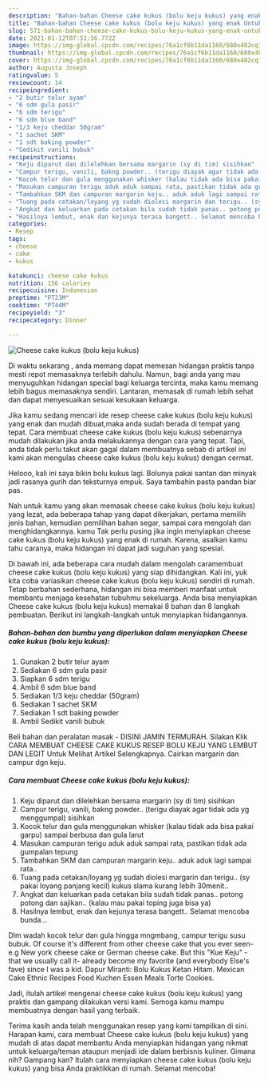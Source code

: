 ```yaml
---
description: "Bahan-bahan Cheese cake kukus (bolu keju kukus) yang enak Untuk Jualan"
title: "Bahan-bahan Cheese cake kukus (bolu keju kukus) yang enak Untuk Jualan"
slug: 571-bahan-bahan-cheese-cake-kukus-bolu-keju-kukus-yang-enak-untuk-jualan
date: 2021-01-12T07:51:56.772Z
image: https://img-global.cpcdn.com/recipes/76a1cf6b11da1160/680x482cq70/cheese-cake-kukus-bolu-keju-kukus-foto-resep-utama.jpg
thumbnail: https://img-global.cpcdn.com/recipes/76a1cf6b11da1160/680x482cq70/cheese-cake-kukus-bolu-keju-kukus-foto-resep-utama.jpg
cover: https://img-global.cpcdn.com/recipes/76a1cf6b11da1160/680x482cq70/cheese-cake-kukus-bolu-keju-kukus-foto-resep-utama.jpg
author: Augusta Joseph
ratingvalue: 5
reviewcount: 14
recipeingredient:
- "2 butir telur ayam"
- "6 sdm gula pasir"
- "6 sdm terigu"
- "6 sdm blue band"
- "1/3 keju cheddar 50gram"
- "1 sachet SKM"
- "1 sdt baking powder"
- "Sedikit vanili bubuk"
recipeinstructions:
- "Keju diparut dan dilelehkan bersama margarin (sy di tim) sisihkan"
- "Campur terigu, vanili, bakng powder.. (terigu diayak agar tidak ada yg menggumpal) sisihkan"
- "Kocok telur dan gula menggunakan whisker (kalau tidak ada bisa pakai garpu) sampai berbusa dan gula larut"
- "Masukan campuran terigu aduk aduk sampai rata, pastikan tidak ada gumpalan tepung"
- "Tambahkan SKM dan campuran margarin keju.. aduk aduk lagi sampai rata.."
- "Tuang pada cetakan/loyang yg sudah diolesi margarin dan terigu.. (sy pakai loyang panjang kecil) kukus slama kurang lebih 30menit.."
- "Angkat dan keluarkan pada cetakan bila sudah tidak panas.. potong potong dan sajikan.. (kalau mau pakai toping juga bisa ya)"
- "Hasilnya lembut, enak dan kejunya terasa bangett.. Selamat mencoba bunda..."
categories:
- Resep
tags:
- cheese
- cake
- kukus

katakunci: cheese cake kukus 
nutrition: 156 calories
recipecuisine: Indonesian
preptime: "PT23M"
cooktime: "PT44M"
recipeyield: "3"
recipecategory: Dinner

---
```



![Cheese cake kukus (bolu keju kukus)](https://img-global.cpcdn.com/recipes/76a1cf6b11da1160/680x482cq70/cheese-cake-kukus-bolu-keju-kukus-foto-resep-utama.jpg)

Di waktu  sekarang , anda memang dapat memesan hidangan praktis tanpa mesti repot memasaknya terlebih dahulu. Namun, bagi anda yang mau menyuguhkan hidangan special bagi keluarga tercinta, maka kamu memang lebih bagus memasaknya sendiri. Lantaran, memasak di rumah lebih sehat dan dapat menyesuaikan sesuai kesukaan keluarga.

Jika kamu sedang mencari ide resep cheese cake kukus (bolu keju kukus) yang enak dan mudah dibuat,maka anda sudah berada di tempat yang tepat. Cara membuat cheese cake kukus (bolu keju kukus)  sebenarnya mudah dilakukan jika anda melakukannya dengan cara yang tepat. Tapi, anda tidak perlu takut akan gagal dalam membuatnya 
sebab di artikel ini kami akan mengulas cheese cake kukus (bolu keju kukus) dengan cermat.  

Helooo, kali ini saya bikin bolu kukus lagi. Bolunya pakai santan dan minyak jadi rasanya gurih dan teksturnya empuk. Saya tambahin pasta pandan biar pas.

Nah untuk kamu yang akan memasak cheese cake kukus (bolu keju kukus) yang lezat, ada beberapa tahap yang dapat dikerjakan, pertama memilih jenis bahan, kemudian pemilihan bahan segar, sampai cara mengolah dan menghidangkannya. kamu Tak perlu pusing jika ingin menyiapkan cheese cake kukus (bolu keju kukus) yang enak di rumah. Karena, asalkan kamu  tahu caranya, maka hidangan ini dapat jadi suguhan yang spesial.

Di bawah ini, ada beberapa cara mudah dalam mengolah caramembuat cheese cake kukus (bolu keju kukus) yang siap dihidangkan. Kali ini, yuk kita coba variasikan cheese cake kukus (bolu keju kukus) sendiri di rumah. Tetap berbahan sederhana, hidangan ini bisa memberi manfaat untuk membantu menjaga kesehatan tubuhmu sekeluarga. Anda bisa menyiapkan Cheese cake kukus (bolu keju kukus) memakai 8 bahan dan 8 langkah pembuatan. Berikut ini langkah-langkah untuk menyiapkan hidangannya.

<!--inarticleads1-->

##### Bahan-bahan dan bumbu yang diperlukan dalam menyiapkan Cheese cake kukus (bolu keju kukus):

1. Gunakan 2 butir telur ayam
1. Sediakan 6 sdm gula pasir
1. Siapkan 6 sdm terigu
1. Ambil 6 sdm blue band
1. Sediakan 1/3 keju cheddar (50gram)
1. Sediakan 1 sachet SKM
1. Sediakan 1 sdt baking powder
1. Ambil Sedikit vanili bubuk


Beli bahan dan peralatan masak - DISINI JAMIN TERMURAH. Silakan Klik CARA MEMBUAT CHEESE CAKE KUKUS RESEP BOLU KEJU YANG LEMBUT DAN LEGIT Untuk Melihat Artikel Selengkapnya. Cairkan margarin dan campur dgn keju. 

<!--inarticleads2-->

##### Cara membuat Cheese cake kukus (bolu keju kukus):

1. Keju diparut dan dilelehkan bersama margarin (sy di tim) sisihkan
1. Campur terigu, vanili, bakng powder.. (terigu diayak agar tidak ada yg menggumpal) sisihkan
1. Kocok telur dan gula menggunakan whisker (kalau tidak ada bisa pakai garpu) sampai berbusa dan gula larut
1. Masukan campuran terigu aduk aduk sampai rata, pastikan tidak ada gumpalan tepung
1. Tambahkan SKM dan campuran margarin keju.. aduk aduk lagi sampai rata..
1. Tuang pada cetakan/loyang yg sudah diolesi margarin dan terigu.. (sy pakai loyang panjang kecil) kukus slama kurang lebih 30menit..
1. Angkat dan keluarkan pada cetakan bila sudah tidak panas.. potong potong dan sajikan.. (kalau mau pakai toping juga bisa ya)
1. Hasilnya lembut, enak dan kejunya terasa bangett.. Selamat mencoba bunda...


Dlm wadah kocok telur dan gula hingga mngmbang, campur terigu susu bubuk. Of course it&#39;s different from other cheese cake that you ever seen-e.g New york cheese cake or German cheese cake. But this &#34;Kue Keju&#34; - that we usually call it- already become my favorite (and everybody Else&#39;s fave) since I was a kid. Dapur Miranti: Bolu Kukus Ketan Hitam. Mexican Cake Ethnic Recipes Food Kuchen Essen Meals Torte Cookies. 

Jadi, itulah artikel mengenai  cheese cake kukus (bolu keju kukus)  yang praktis dan gampang dilakukan versi kami. Semoga kamu mampu membuatnya dengan hasil yang terbaik. 

Terima kasih anda telah menggunakan resep yang kami tampilkan di sini. Harapan kami, cara membuat  Cheese cake kukus (bolu keju kukus) yang mudah di atas dapat membantu Anda menyiapkan hidangan yang nikmat untuk keluarga/teman ataupun menjadi ide dalam berbisnis kuliner. Gimana nih? Gampang kan? Itulah cara menyiapkan cheese cake kukus (bolu keju kukus) yang bisa Anda praktikkan di rumah. Selamat mencoba!

